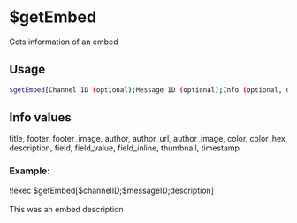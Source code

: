 # $getEmbed

Gets information of an embed

## Usage

```bash
$getEmbed[Channel ID (optional);Message ID (optional);Info (optional, default is description);Embed Number (optional, default is 1)]
```

## Info values
title, footer, footer_image, author, author_url, author_image, color, color_hex, description, field, field_value, field_inline, thumbnail, timestamp

### Example:
<discord-messages>
          <discord-message :bot="false" role-color="#ffcc9a" author="Member">
        !!exec $getEmbed[$channelID;$messageID;description]<br><br>
          </discord-message>
          <discord-message :bot="true" role-color="#0099ff" author="Custom Command" avatar="https://media.discordapp.net/avatars/725721249652670555/781224f90c3b841ba5b40678e032f74a.webp">
        This was an embed description
        </discord-message>
</discord-messages>
